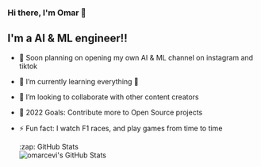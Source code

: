 <!--- 👋 Hi, I’m @omarcevi
- 👀 I’m interested in Python and Machine Learning
- 🌱 I’m currently learning and developing my skills in the Machine learning and AI field 
- 💞️ I’m looking to collaborate on Python Machine learning projects 
- 📫 Reach me through my e-mail listed on my profile on github 
---!>
<!---
omarcevi/omarcevi is a ✨ special ✨ repository because its `README.md` (this file) appears on your GitHub profile.
You can click the Preview link to take a look at your changes.
--->

### Hi there, I'm Omar 👋 

## I'm a AI & ML engineer!!

<!-- - 🔭 I just launched my first course: [Become A VS Code SuperHero!][course]! -->
- 🔭 Soon planning on opening my own AI & ML channel on instagram and tiktok
- 🌱 I’m currently learning everything 🤣
- 👯 I’m looking to collaborate with other content creators
- 🥅 2022 Goals: Contribute more to Open Source projects
- ⚡ Fun fact: I watch F1 races, and play games from time to time


  <summary>:zap: GitHub Stats</summary>
  

  <img align="left" alt="omarcevi's GitHub Stats" src="https://github-readme-stats.vercel.app/api?username=omarcevi&show_icons=true&hide_border=true" />



<!-- [website]:  -->
<!-- [twitter]:  -->
<!-- [youtube]:  -->
<!-- [instagram]:  -->
[linkedin]: https://www.linkedin.com/in/omar-elcircevi/ 

